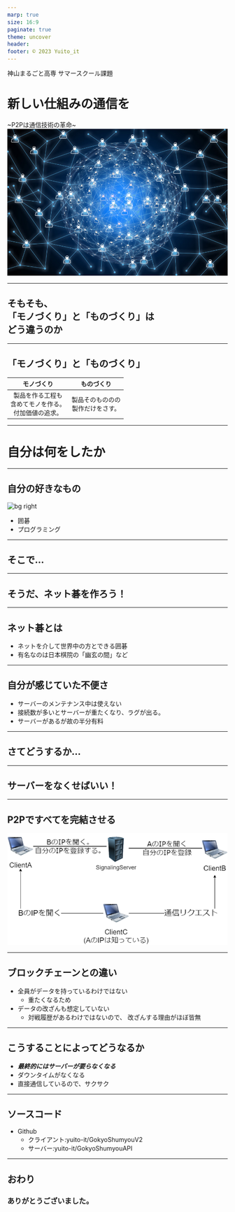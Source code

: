 ```yaml
---
marp: true
size: 16:9
paginate: true
theme: uncover
header: 
footer: © 2023 Yuito_it
---
```

神山まるごと高専 サマースクール課題
# 新しい仕組みの通信を
~P2Pは通信技術の革命~
![bg brightness:0.6](BG.jpg)
<!--今回は~というテーマでお話しします。-->
<!--
_color: white
_class: lead
_paginate: false
-->
---
## そもそも、<br/>「モノづくり」と「ものづくり」は<br/>どう違うのか
---
## 「モノづくり」と「ものづくり」
|モノづくり|ものづくり|
|:----:|:----:|
|製品を作る工程も<br/>含めてモノを作る。<br/>付加価値の追求。|製品そのもののの<br/>製作だけをさす。
<!--そもそも、モノづくりとはということで、カタカナとの違いを探しました。
カタカナのほうは...
ひらがなのほうは...-->
---
# 自分は何をしたか
<!--では、そこで自分は何を考えたかという話ですね。-->
---
## 自分の好きなもの
![bg right](igo.jpg)
* 囲碁
* プログラミング
<!--
_footer: © 2023 Yuito_it<br/>© cheetah(AC)
-->
<!--自分の好きなものをまず考えました。囲碁とプログラミングですね。-->
---
## そこで...
---
## そうだ、ネット碁を作ろう！
---
## ネット碁とは
- ネットを介して世界中の方とできる囲碁
- 有名なのは日本棋院の「幽玄の間」など
<!--そもそもネット碁とはという話ですが~。要は囲碁のオンライン対戦ですね。-->
---
## 自分が感じていた不便さ
* サーバーのメンテナンス中は使えない
* 接続数が多いとサーバーが重たくなり、ラグが出る。
* サーバーがあるが故の半分有料
<!--で、そこで感じていた不便さがありまして、~。で、自分が作るなら、そういうところは全部なくしたいと思いました。-->
---
## さてどうするか...
---
## サーバーをなくせばいい！
---
## P2Pですべてを完結させる
![](%E5%85%B1%E6%9C%89%E5%85%B1%E9%80%9AP2P-IP-Port%E6%83%85%E5%A0%B1%E5%9F%BA%E7%9B%A4.png)
<!--直接通信することをP2Pといい、相手のIPアドレスが必要です。
Aさんはシグナリングサーバーを介してBさんと一回対戦しています。
なので、BさんのIPは知っています。
時に、CさんはBさんと通信したいと思いましたが、IPがわかりません。
AさんのIPはわかるのでAさんにIPを聞き、AさんはBさんにCさんが通信したがっている皆を伝えます。
これで、CさんはBさんと通信することができます。
これを繰り返せば、最終的に、P2Pのネットワークでほぼすべてが完結するようになります。
これは、運営にとっても便利で、ユーザーもかなり便利になります。-->

---
## ブロックチェーンとの違い
- 全員がデータを持っているわけではない
    - 重たくなるため
- データの改ざんも想定していない
    - 対戦履歴があるわけではないので、
    改ざんする理由がほぼ皆無
<!--ブロックチェーンとの違いは、すべての人が同じデータを持っていないところです。重たくなるので。
あとは、データの改ざんに対する機能を備えないところです。改ざんしたところで通信できなくなるだけなので、改ざんする意味がないためです。
-->
---
## こうすることによってどうなるか
* __*最終的にはサーバーが要らなくなる*__
* ダウンタイムがなくなる
* 直接通信しているので、サクサク
<!--このようなメリットがあるので、こういう技術が発展していってほしいと思います。-->
---
## ソースコード
- Github
    - クライアント:yuito-it/GokyoShumyouV2
    - サーバー:yuito-it/GokyoShumyouAPI
<!--まだ、ソフト自体は開発中で、完成していません。
ソースコードはGithubに書いてあるので、良ければご覧ください。-->
---
## おわり
### ありがとうございました。